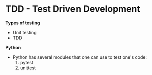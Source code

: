 # TDD - Test Driven Development

**Types of testing**
- Unit testing
- TDD


**Python**
- Python has several modules that one can use to test one's code:
    1. pytest
    2. unittest